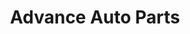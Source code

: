 ---
title: "Advance Auto Parts"
url: /colorado-springs/advance-auto-parts-south-academy-boulevard/
shop: Autoteile
---